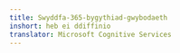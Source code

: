 ```yaml
---
title: Swyddfa-365-bygythiad-gwybodaeth
inshort: heb ei ddiffinio
translator: Microsoft Cognitive Services
---
```





